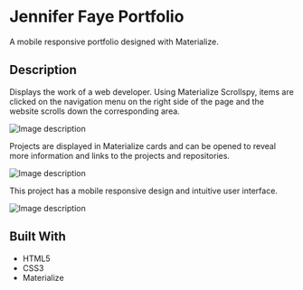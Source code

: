 # Jennifer Faye Portfolio

A mobile responsive portfolio designed with Materialize.  

## Description

Displays the work of a web developer. Using Materialize Scrollspy, items are clicked on the navigation menu on the right side of the page and the website scrolls down the corresponding area. 

![Image description](/images/SS_About.png)

Projects are displayed in Materialize cards and can be opened to reveal more information and links to the projects and repositories. 

![Image description](/images/SS_Projects.png)

This project has a mobile responsive design and intuitive user interface.

![Image description](/images/SS_Mobile.png)

## Built With

* HTML5
* CSS3
* Materialize

